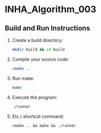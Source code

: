 # INHA_Algorithm_003

## Build and Run Instructions

1. Create a build directory:
   ```bash
   mkdir build && cd build
   ```

2. Compile your source code:
   ```bash
   cmake ..
   ```

3. Run make:
   ```bash
   make
   ```

4. Execute the program:
    ```bash
    ./runner
    ```

5. Etc./ shortcut command:
   ```
   cmake .. && make && ./runner
   ```